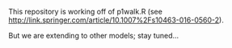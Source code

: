 This repository is working off of p1walk.R (see http://link.springer.com/article/10.1007%2Fs10463-016-0560-2).

But we are extending to other models; stay tuned...
